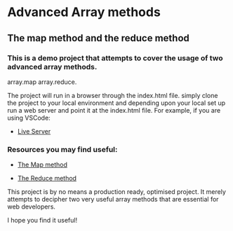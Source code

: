 # Advanced Array methods

## The map method and the reduce method

### This is a demo project that attempts to cover the usage of two advanced array methods.

array.map
array.reduce.

The project will run in a browser through the index.html file.
simply clone the project to your local environment and depending upon your local set up
run a web server and point it at the index.html file.
For example, if you are using VSCode:

- [Live Server](https://marketplace.visualstudio.com/items?itemName=ritwickdey.LiveServer)

### Resources you may find useful:

- [The Map method](https://developer.mozilla.org/en-US/docs/Web/JavaScript/Reference/Global_Objects/Array/map)

- [The Reduce method](https://developer.mozilla.org/en-US/docs/Web/JavaScript/Reference/Global_Objects/Array/reduce)

This project is by no means a production ready, optimised project. It merely attempts to decipher two very useful
array methods that are essential for web developers.

I hope you find it useful!

